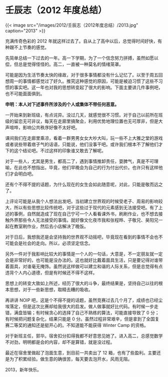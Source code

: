 # 壬辰志（2012 年度总结）


{{< image src="/images/2012/壬辰志（2012年度总结）/2013.jpg" caption="2013" >}}

充满传奇色彩的 2012 年就这样过去了。自从上了高中以后，总觉得时间好快，有种跟不上节奏的感觉。

先简单总结一下过去的一年。高一下学期，为了一个信念努力拼搏，虽然如愿以偿，但总是觉得怪怪的。高二，一直被一种莫名的情绪笼罩。

可能是因为生活节奏太快的缘故，对于很多事情都没有什么记忆了。以至于周五回想周一的事情都感觉过了好久。推究这种感觉的原因，可能是被迫习惯了这些不习惯的事实吧。这一年也对我的思想转变起了很大的影响。下面主要讲几件事例吧，也不可能面面俱到。

**申明：本人对下述事件所涉及的个人或集体不带任何恶意。**

一开始来到新班级，有点诧异。没过几天，就感觉很不习惯。对于自己以前所在班级的留恋无可非议，每天在走廊里搞聚会，利用优势地理位置也无可厚非，但是大声喧哗，影响公共秩序好像不太好吧。

课间我们在走廊里乘凉，看着一群男男女女大吵大叫，玩一些不上大雅之堂的游戏或者说些带着痞子气的话语，只能说，他们没事干吧。或许我们根本不了解他们才下的这个结论吧。不过这样的印象谁又敢去了解呢。

对于一些人，尤其是男生，都高二了，遇到事情推卸责任，耍脾气，真是不可理喻，在此也不想指出，毕竟，他们早晚会为自己的行为付出代价。也许只有这样他们才会明白吧。

还有个不得不提的话题，为什么现在的女生会如此随意呢，对此，只能是敬而远之了。

上评论可能是从我个人想法出发吧。当初建立世界观的时候受老子、周易的影响较大，所以有些思想比较传统吧，对于这些过于现代的元素感到无法接受吧。有了上述的事例，自然就造成了现在自己宁可一个人看看课外书，刷刷作业，也不想去接触外界那些令人无法接受的事情。就好像文化夜市我和张程晔、子敬兄、昊阳兄一起在教室刷作业，然后去小店解决了晚饭。

对于日后，我想我还是会坚持我的世界观不动摇吧，毕竟现在看到的事情不会也不可能会是社会的走向。所以，必须坚定信念。

另外一件对于我影响比较大的事情是一个人的一句话，大意是，不一定朋友就一定会是非常好的，也可能是没办法的。这也就好比戴着面具生活，只是要记得对谁带着面具，对谁毫无掩饰。虽然说这样做可以建立和谐的人际关系，但是总觉得有点违背个人内心道德，但是有时候还不得不这样。

思想上的转变大致如上所述，经历了很大的斗争，最终结果是，坚持自己以往的根本思想，对于一些新思想，取精去糟的吸收。

再讲讲 NOIP 吧，这是个不得不提的话题，虽然竞赛过去几个月了，成绩也已经尘埃落定，但是这次比赛却给我很大的启发。做人做事就好比代码。有时候一步走错，满盘皆输；有时候贪心的选择了自己不熟练的算法，可能直接导致了 0 分；有时候把问题复杂化，结果只能是 0 分。虽然过程非常艰辛，但是拿到了全国复赛二等奖的通知还是挺开心的。不知道能不能获得 Winter Camp 的资格。

对于新班主任，郭华。宿舍扣分扣得我都不好意思见她了。进入高二，总感觉数学不对劲，明明都是会的内容，却不是算错，就是没过程。

最近在宿舍里做起了泡面生意，到目前一共卖出了 12 箱，也有了些盈利。主要还是为了积累经验。做生意的确很苦，每天要去泡开水，风雨无阻。

2013，新年快乐。

